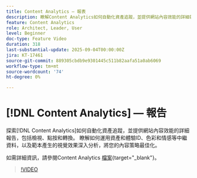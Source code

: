 ```yaml
---
title: Content Analytics — 報表
description: 瞭解Content Analytics如何自動化資產追蹤，並提供網站內容效能的詳細報表，包括檢視、點按和轉換。
feature: Content Analytics
role: Architect, Leader, User
level: Beginner
doc-type: Feature Video
duration: 318
last-substantial-update: 2025-09-04T00:00:00Z
jira: KT-17461
source-git-commit: 889305cbdb9e9301445c511b82aafa51a0ab6069
workflow-type: tm+mt
source-wordcount: '74'
ht-degree: 0%

---
```


# [!DNL Content Analytics] — 報告

探索[!DNL Content Analytics]如何自動化資產追蹤，並提供網站內容效能的詳細報告，包括檢視、點按和轉換。 瞭解如何運用資產和體驗ID、色彩和情感等中繼資料，以及範本產生的視覺效果深入分析，將您的內容策略最佳化。

如需詳細資訊，請參閱Content Analytics [檔案](https://experienceleague.adobe.com/zh-hant/docs/analytics-platform/using/content-analytics/report/report){target="_blank"}。

>[!VIDEO](https://video.tv.adobe.com/v/3473037/?learn=on&enablevpops)
